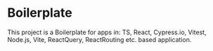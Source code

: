 # Boilerplate

This project is a Boilerplate for apps in: 
TS, React, Cypress.io, Vitest, Node.js, Vite, ReactQuery, ReactRouting etc. based application.
